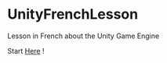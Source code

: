 # UnityFrenchLesson
Lesson in French about the Unity Game Engine

Start [Here](https://github.com/Herondil/UnityFrenchLesson/blob/master/Exercise.md) !
